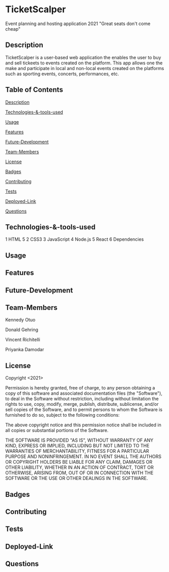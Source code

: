 # TicketScalper
 
 Event planning and hosting application 2021
 "Great seats don't come cheap"

## Description
TicketScalper is a user-based web application the enables the user to buy and sell tickeets to events created on the platform. This app allows one the make and participate in local and non-local events created on the platforms such as sporting events, concerts, performances, etc.

 
## Table of Contents

[Description](#description)

[Technologies-&-tools-used](#Technologies-&-tools-used)

[Usage](#usage)

[Features](#Features)

[Future-Development](#Future-Development)

[Team-Members](#Team-Members)

[License](#License)

[Badges](#Badges)

[Contributing](#Contributing)

[Tests](#tests)

[Deployed-Link](#deployed-link)

[Questions](#questions)


## Technologies-&-tools-used

1 HTML 5
2 CSS3
3 JavaScript
4 Node.js
5 React 
6 Dependencies


## Usage 


## Features 

## Future-Development

## Team-Members

Kennedy Otuo 

Donald Gehring

Vincent Richitelli

Priyanka Damodar

## License

Copyright <2021> <TicketScalper>

Permission is hereby granted, free of charge, to any person obtaining a copy of this software and associated documentation files (the "Software"), to deal in the Software without restriction, including without limitation the rights to use, copy, modify, merge, publish, distribute, sublicense, and/or sell copies of the Software, and to permit persons to whom the Software is furnished to do so, subject to the following conditions:

The above copyright notice and this permission notice shall be included in all copies or substantial portions of the Software.

THE SOFTWARE IS PROVIDED "AS IS", WITHOUT WARRANTY OF ANY KIND, EXPRESS OR IMPLIED, INCLUDING BUT NOT LIMITED TO THE WARRANTIES OF MERCHANTABILITY, FITNESS FOR A PARTICULAR PURPOSE AND NONINFRINGEMENT. IN NO EVENT SHALL THE AUTHORS OR COPYRIGHT HOLDERS BE LIABLE FOR ANY CLAIM, DAMAGES OR OTHER LIABILITY, WHETHER IN AN ACTION OF CONTRACT, TORT OR OTHERWISE, ARISING FROM, OUT OF OR IN CONNECTION WITH THE SOFTWARE OR THE USE OR OTHER DEALINGS IN THE SOFTWARE.


## Badges

## Contributing 

## Tests 

## Deployed-Link

## Questions 
